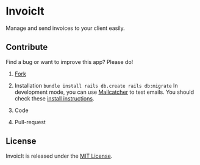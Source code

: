 # InvoicIt

Manage and send invoices to your client easily.

## Contribute
  Find a bug or want to improve this app? Please do!

  1.  [Fork](https://github.com/guillaumecabanel/invoicit#fork-destination-box)

  1.  Installation
    ```
    bundle install
    rails db.create
    rails db:migrate
    ```
    In development mode, you can use [Mailcatcher](https://github.com/sj26/mailcatcher) to test emails. You should check these [install instructions](https://github.com/sj26/mailcatcher#how).
  1.  Code
  1.  Pull-request

## License

InvoicIt is released under the [MIT License](https://github.com/guillaumecabanel/invoicit/blob/master/LICENSE).
